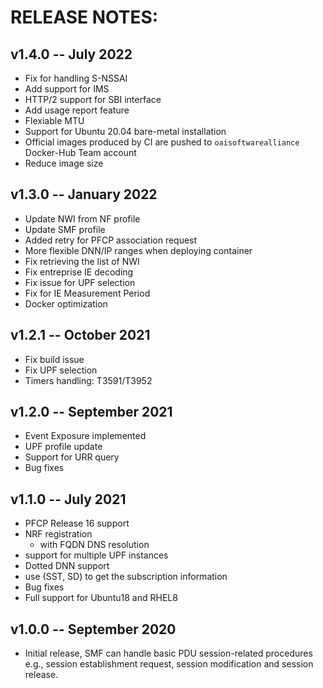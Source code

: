 # RELEASE NOTES: #

## v1.4.0 -- July 2022 ##

* Fix for handling S-NSSAI 
* Add support for IMS
* HTTP/2 support for SBI interface
* Add usage report feature
* Flexiable MTU
* Support for Ubuntu 20.04 bare-metal installation
* Official images produced by CI are pushed to `oaisoftwarealliance` Docker-Hub Team account
* Reduce image size


## v1.3.0 -- January 2022 ##

* Update NWI from NF profile
* Update SMF profile
* Added retry for PFCP association request
* More flexible DNN/IP ranges when deploying container
* Fix retrieving the list of NWI
* Fix entreprise IE decoding
* Fix issue for UPF selection
* Fix for IE Measurement Period
* Docker optimization

## v1.2.1 -- October 2021 ##

* Fix build issue
* Fix UPF selection
* Timers handling: T3591/T3952

## v1.2.0 -- September 2021 ##

* Event Exposure implemented
* UPF profile update
* Support for URR query
* Bug fixes

## v1.1.0 -- July 2021 ##

* PFCP Release 16 support
* NRF registration
  - with FQDN DNS resolution
* support for multiple UPF instances
* Dotted DNN support
* use (SST, SD) to get the subscription information
* Bug fixes
* Full support for Ubuntu18 and RHEL8

## v1.0.0 -- September 2020 ##

* Initial release, SMF can handle basic PDU session-related procedures e.g., session establishment request, session modification and session release.

